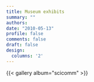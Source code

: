 ```yaml
---
title: Museum exhibits
summary: ""
authors: 
date: "2010-05-13"
profile: false
comments: false
draft: false
design:
  columns: '2'
---
```

{{< gallery album="scicomm" >}}
